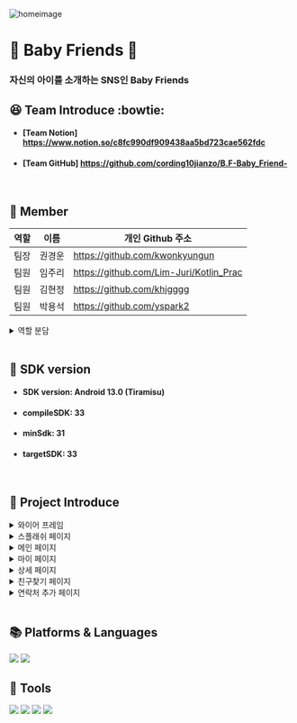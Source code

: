 ![homeimage](https://github.com/cording10jianzo/B.F-Baby_Friend-/assets/88123219/07ae2514-5217-4117-bf41-2058603648db)

# :hatched_chick: Baby Friends :baby_chick:
### 자신의 아이를 소개하는 SNS인 Baby Friends
## :satisfied: Team Introduce :bowtie:
- #### [Team Notion] <https://www.notion.so/c8fc990df909438aa5bd723cae562fdc>
- #### [Team GitHub] <https://github.com/cording10jianzo/B.F-Baby_Friend->
<br>

## :information_desk_person: Member
| 역할 | 이름   | 개인 Github 주소                 |
| --- | ------ |----------------------------------|
| 팀장 | 권경운 |<https://github.com/kwonkyungun>|
| 팀원 | 임주리 |<https://github.com/Lim-Juri/Kotlin_Prac>|
| 팀원 | 김현정 |<https://github.com/khjgggg>    |
| 팀원 | 박용석 |<https://github.com/yspark2>     |
<details>
  <summary>역할 분담</summary>
  
![image](https://github.com/NetchaProject/netcha/assets/121241416/3df6f1ab-e44a-4214-a9f6-8235ce5511c2)
</details>
<br>

## :dragon: SDK version
- #### SDK version: Android 13.0 (Tiramisu)
- #### compileSDK: 33
- #### minSdk: 31
- #### targetSDK: 33

<br>


 ## :baby: Project Introduce
<details>
<summary>와이어 프레임</summary>
  

![wireframe](https://github.com/cording10jianzo/B.F-Baby_Friend-/assets/88123219/248bf9cb-eca6-4d54-a505-0414a241e304)

- 와이어 프레임은 회의를 통하여 구체적인 설계에 들어가기 전에 `대략적인 틀`을 구성했습니다.
</details>
<details>
 <summary>스플래쉬 페이지</summary>

![splash1](https://github.com/cording10jianzo/B.F-Baby_Friend-/assets/88123219/4f7b8af4-5917-47b5-bbb6-49cc5b617084)

 
 - 스플래시 페이지는 `lottie animation`이 들어간 페이지로 바로 메인 페이지로 이동합니다. 
  
</details>
<details>
<summary>메인 페이지</summary>
  
![main1](https://github.com/cording10jianzo/B.F-Baby_Friend-/assets/88123219/7298eae8-fbb7-4428-be56-f177f338c928)
![main2](https://github.com/cording10jianzo/B.F-Baby_Friend-/assets/88123219/81b9d957-1bf1-4fa6-9e47-bc49cee7b8c3)

- 메인 페이지는 다른 페이지들과 상호작용하는 페이지이며 `view type 변환`, `my page 이동`, `fab을 활용한 다른 프레그먼트에 접근`하는 등 다양한 기능이 가능합니다.
</details>
<details>
<summary>마이 페이지</summary>
  
![my1](https://github.com/cording10jianzo/B.F-Baby_Friend-/assets/88123219/d9bc1a9a-623b-4aa5-9a6c-d96f7a9a6f68)
![my2](https://github.com/cording10jianzo/B.F-Baby_Friend-/assets/88123219/a7ca2cd5-3afc-4b6e-97ed-7ae006feca15)

- 마이 페이지는 `수정하기`를 통해서 개인의 정보수정이 가능합니다.
</details>
<details>
<summary>상세 페이지</summary>
  
![detail1](https://github.com/cording10jianzo/B.F-Baby_Friend-/assets/88123219/8800406a-f9c4-44c3-bf50-9aaab5072c78)
![detail2](https://github.com/cording10jianzo/B.F-Baby_Friend-/assets/88123219/ae0ae2a9-f855-4f7a-960a-7274f4147596)

- 상세 페이지는 클릭한 아이템의 `자세한 정보`확인이 가능합니다.
</details>
<details>
<summary>친구찾기 페이지</summary>
  
![search1](https://github.com/cording10jianzo/B.F-Baby_Friend-/assets/88123219/338e478a-ec33-4c80-8252-38d8f8d04e44)

- 친구찾기 페이지에서는 존재하는 친구를 빠르게 찾아서 `상세 페이지`로 이동이 가능합니다.
</details>
<details>
<summary>연락처 추가 페이지</summary>
  
![addcontact1](https://github.com/cording10jianzo/B.F-Baby_Friend-/assets/88123219/3d359b6d-e242-4156-8c30-037444b1f072)
![addcontact2](https://github.com/cording10jianzo/B.F-Baby_Friend-/assets/88123219/2814b30b-fc24-44bd-9b3a-f6ba79bcf7a9)

- 연락처 추가 페이지는 다른 사람의 연락처를 `유효성 검사`를 하여 `추가 후 저장`이 가능합니다.
</details>

<br>

## 📚  Platforms & Languages 

<img src="https://img.shields.io/badge/android-3DDC84?style=flat-square&logo=android&logoColor=white"/>  <img src="https://img.shields.io/badge/kotlin-7F52FF?style=flat-square&logo=kotlin&logoColor=white"/>
## :gem: Tools 
  
<img src="https://img.shields.io/badge/figma-F24E1E?style=flat-square&logo=figma&logoColor=white"/>  <img src="https://img.shields.io/badge/git-F05032?style=flat-square&logo=git&logoColor=white"/>  <img src="https://img.shields.io/badge/github-181717?style=flat-square&logo=github&logoColor=white"/>  <img src="https://img.shields.io/badge/notion-000000?style=flat-square&logo=notion&logoColor=white"/>
